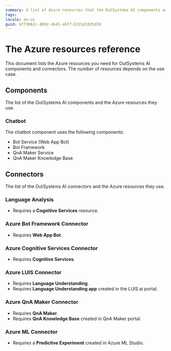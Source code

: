 ```yaml
---
summary: A list of Azure resources that the OutSystems AI components and connectors use. 
tags:
locale: en-us
guid: bff3062c-8092-4b41-abf7-b315d1035d39
---
```


# The Azure resources reference

This document lists the Azure resources you need for OutSystems AI components and connectors. The number of resources depends on the use case.

## Components

The list of the OutSystems AI components and the Azure resources they use.

### Chatbot

The chatbot component uses the following components:

* Bot Service (Web App Bot)
* Bot Framework
* QnA Maker Service
* QnA Maker Knowledge Base

## Connectors

The list of the OutSystems AI connectors and the Azure resources they use.

### Language Analysis

  * Requires a **Cognitive Services** resource.

### Azure Bot Framework Connector

  * Requires **Web App Bot**.

### Azure Cognitive Services Connector

  * Requires **Cognitive Services**.

### Azure LUIS Connector

  * Requires **Language Understanding**.
  * Requires **Language Understanding app** created in the LUIS.ai portal.

### Azure QnA Maker Connector

  * Requires **QnA Maker**. 
  * Requires **QnA Knowledge Base** created in QnA Maker portal.

### Azure ML Connector

  * Requires a **Predictive Experiment** created in Azure ML Studio.